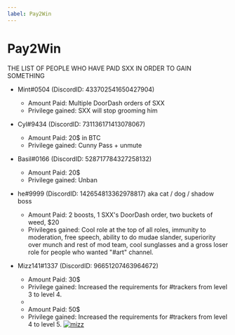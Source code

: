 ```yaml
---
label: Pay2Win
---
```


# Pay2Win

THE LIST OF PEOPLE WHO HAVE PAID SXX IN ORDER TO GAIN SOMETHING

- Mint#0504 (DiscordID: 433702541650427904)
  - Amount Paid: Multiple DoorDash orders of SXX
  - Privilege gained: SXX will stop grooming him

- Cyl#9434 (DiscordID: 731136171413078067)
  - Amount Paid: 20$ in BTC
  - Privilege gained: Cunny Pass + unmute

- Basil#0166 (DiscordID: 528717784327258132)
  - Amount Paid: 20$
  - Privilege gained: Unban

- he#9999 (DiscordID: 142654813362978817) aka cat / dog / shadow boss
  - Amount Paid: 2 boosts, 1 SXX's DoorDash order, two buckets of weed, $20
  - Privileges gained: Cool role at the top of all roles, immunity to moderation, free speech, ability to do mudae slander, superiority over munch and rest of mod team, cool sunglasses and a gross loser role for people who wanted "#art" channel.

- Mizz141#1337 (DiscordID: 96651207463964672)
  - Amount Paid: 30$
  - Privilege gained: Increased the requirements for #trackers from level 3 to level 4.
  -
  - Amount Paid: 50$ 
  - Privilege gained: Increased the requirements for #trackers from level 4 to level 5.
  [![mizz](https://files.catbox.moe/lrto3k.png)](https://files.catbox.moe/lrto3k.png)

